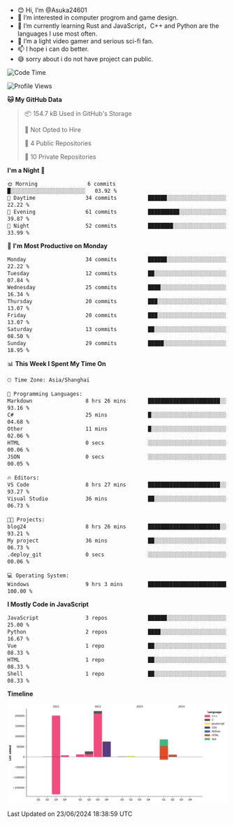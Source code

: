 - 😊 Hi, I’m @Asuka24601
- 👀 I’m interested in computer progrom and game design.
- 🌱 I’m currently learning Rust and JavaScript，C++ and Python are the languages I use most often.
- 💞️ I’m a light video gamer and serious sci-fi fan.
- 📫 I hope i can do better.
- 😅 sorry about i do not have project can public.

<!--START_SECTION:waka-->
![Code Time](http://img.shields.io/badge/Code%20Time-659%20hrs%2052%20mins-blue)

![Profile Views](http://img.shields.io/badge/Profile%20Views-0-blue)

**🐱 My GitHub Data** 

> 📦 154.7 kB Used in GitHub's Storage 
 > 
> 🚫 Not Opted to Hire
 > 
> 📜 4 Public Repositories 
 > 
> 🔑 10 Private Repositories 
 > 
**I'm a Night 🦉** 

```text
🌞 Morning                6 commits           █░░░░░░░░░░░░░░░░░░░░░░░░   03.92 % 
🌆 Daytime                34 commits          ██████░░░░░░░░░░░░░░░░░░░   22.22 % 
🌃 Evening                61 commits          ██████████░░░░░░░░░░░░░░░   39.87 % 
🌙 Night                  52 commits          ████████░░░░░░░░░░░░░░░░░   33.99 % 
```
📅 **I'm Most Productive on Monday** 

```text
Monday                   34 commits          ██████░░░░░░░░░░░░░░░░░░░   22.22 % 
Tuesday                  12 commits          ██░░░░░░░░░░░░░░░░░░░░░░░   07.84 % 
Wednesday                25 commits          ████░░░░░░░░░░░░░░░░░░░░░   16.34 % 
Thursday                 20 commits          ███░░░░░░░░░░░░░░░░░░░░░░   13.07 % 
Friday                   20 commits          ███░░░░░░░░░░░░░░░░░░░░░░   13.07 % 
Saturday                 13 commits          ██░░░░░░░░░░░░░░░░░░░░░░░   08.50 % 
Sunday                   29 commits          █████░░░░░░░░░░░░░░░░░░░░   18.95 % 
```


📊 **This Week I Spent My Time On** 

```text
🕑︎ Time Zone: Asia/Shanghai

💬 Programming Languages: 
Markdown                 8 hrs 26 mins       ███████████████████████░░   93.16 % 
C#                       25 mins             █░░░░░░░░░░░░░░░░░░░░░░░░   04.68 % 
Other                    11 mins             █░░░░░░░░░░░░░░░░░░░░░░░░   02.06 % 
HTML                     0 secs              ░░░░░░░░░░░░░░░░░░░░░░░░░   00.06 % 
JSON                     0 secs              ░░░░░░░░░░░░░░░░░░░░░░░░░   00.05 % 

🔥 Editors: 
VS Code                  8 hrs 27 mins       ███████████████████████░░   93.27 % 
Visual Studio            36 mins             ██░░░░░░░░░░░░░░░░░░░░░░░   06.73 % 

🐱‍💻 Projects: 
blog24                   8 hrs 26 mins       ███████████████████████░░   93.21 % 
My project               36 mins             ██░░░░░░░░░░░░░░░░░░░░░░░   06.73 % 
.deploy_git              0 secs              ░░░░░░░░░░░░░░░░░░░░░░░░░   00.06 % 

💻 Operating System: 
Windows                  9 hrs 3 mins        █████████████████████████   100.00 % 
```

**I Mostly Code in JavaScript** 

```text
JavaScript               3 repos             ██████░░░░░░░░░░░░░░░░░░░   25.00 % 
Python                   2 repos             ████░░░░░░░░░░░░░░░░░░░░░   16.67 % 
Vue                      1 repo              ██░░░░░░░░░░░░░░░░░░░░░░░   08.33 % 
HTML                     1 repo              ██░░░░░░░░░░░░░░░░░░░░░░░   08.33 % 
Shell                    1 repo              ██░░░░░░░░░░░░░░░░░░░░░░░   08.33 % 
```



**Timeline**

![Lines of Code chart](https://raw.githubusercontent.com/Asuka24601/Asuka24601/main/assets/bar_graph.png)


 Last Updated on 23/06/2024 18:38:59 UTC
<!--END_SECTION:waka-->
